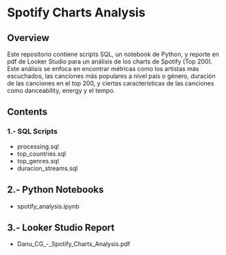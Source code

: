 # Spotify Charts Analysis

## Overview
Este repositorio contiene scripts SQL, un notebook de Python, y reporte en pdf de Looker Studio para un análisis de los charts de Spotify (Top 200). Este análisis se enfoca en encontrar métricas como los artistas más escuchados, las canciones más populares a nivel país o género, duración de las canciones en el top 200, y ciertas características de las canciones como danceability, energy y el tempo.

## Contents
### 1.- SQL Scripts

- processing.sql 
- top_countries.sql 
- top_genres.sql
- duracion_streams.sql

## 2.- Python Notebooks
- spotify_analysis.ipynb

## 3.- Looker Studio Report
- Danu_CG_-_Spotify_Charts_Analysis.pdf